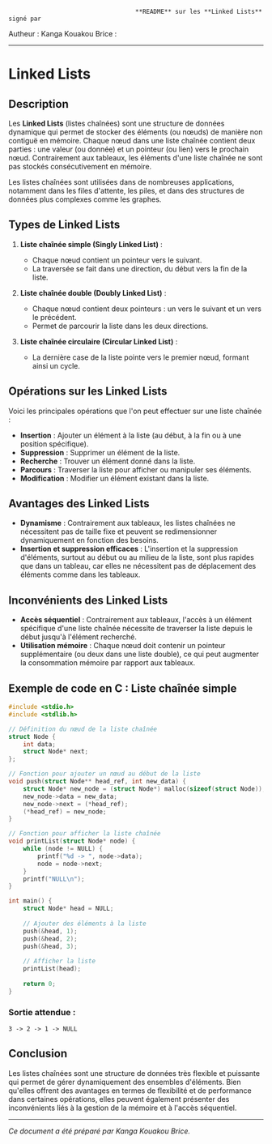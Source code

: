                                        **README** sur les **Linked Lists** signé par 
Autheur : Kanga Kouakou Brice :

---

# Linked Lists

## Description

Les **Linked Lists** (listes chaînées) sont une structure de données dynamique qui permet de stocker des éléments (ou nœuds) de manière non contiguë en mémoire. Chaque nœud dans une liste chaînée contient deux parties : une valeur (ou donnée) et un pointeur (ou lien) vers le prochain nœud. Contrairement aux tableaux, les éléments d'une liste chaînée ne sont pas stockés consécutivement en mémoire.

Les listes chaînées sont utilisées dans de nombreuses applications, notamment dans les files d'attente, les piles, et dans des structures de données plus complexes comme les graphes.

## Types de Linked Lists

1. **Liste chaînée simple (Singly Linked List)** :
   - Chaque nœud contient un pointeur vers le suivant.
   - La traversée se fait dans une direction, du début vers la fin de la liste.

2. **Liste chaînée double (Doubly Linked List)** :
   - Chaque nœud contient deux pointeurs : un vers le suivant et un vers le précédent.
   - Permet de parcourir la liste dans les deux directions.

3. **Liste chaînée circulaire (Circular Linked List)** :
   - La dernière case de la liste pointe vers le premier nœud, formant ainsi un cycle.

## Opérations sur les Linked Lists

Voici les principales opérations que l'on peut effectuer sur une liste chaînée :

- **Insertion** : Ajouter un élément à la liste (au début, à la fin ou à une position spécifique).
- **Suppression** : Supprimer un élément de la liste.
- **Recherche** : Trouver un élément donné dans la liste.
- **Parcours** : Traverser la liste pour afficher ou manipuler ses éléments.
- **Modification** : Modifier un élément existant dans la liste.

## Avantages des Linked Lists

- **Dynamisme** : Contrairement aux tableaux, les listes chaînées ne nécessitent pas de taille fixe et peuvent se redimensionner dynamiquement en fonction des besoins.
- **Insertion et suppression efficaces** : L'insertion et la suppression d'éléments, surtout au début ou au milieu de la liste, sont plus rapides que dans un tableau, car elles ne nécessitent pas de déplacement des éléments comme dans les tableaux.
  
## Inconvénients des Linked Lists

- **Accès séquentiel** : Contrairement aux tableaux, l'accès à un élément spécifique d'une liste chaînée nécessite de traverser la liste depuis le début jusqu'à l'élément recherché.
- **Utilisation mémoire** : Chaque nœud doit contenir un pointeur supplémentaire (ou deux dans une liste double), ce qui peut augmenter la consommation mémoire par rapport aux tableaux.

## Exemple de code en C : Liste chaînée simple

```c
#include <stdio.h>
#include <stdlib.h>

// Définition du nœud de la liste chaînée
struct Node {
    int data;
    struct Node* next;
};

// Fonction pour ajouter un nœud au début de la liste
void push(struct Node** head_ref, int new_data) {
    struct Node* new_node = (struct Node*) malloc(sizeof(struct Node));
    new_node->data = new_data;
    new_node->next = (*head_ref);
    (*head_ref) = new_node;
}

// Fonction pour afficher la liste chaînée
void printList(struct Node* node) {
    while (node != NULL) {
        printf("%d -> ", node->data);
        node = node->next;
    }
    printf("NULL\n");
}

int main() {
    struct Node* head = NULL;
    
    // Ajouter des éléments à la liste
    push(&head, 1);
    push(&head, 2);
    push(&head, 3);
    
    // Afficher la liste
    printList(head);
    
    return 0;
}
```

### Sortie attendue :

```
3 -> 2 -> 1 -> NULL
```

## Conclusion

Les listes chaînées sont une structure de données très flexible et puissante qui permet de gérer dynamiquement des ensembles d'éléments. Bien qu'elles offrent des avantages en termes de flexibilité et de performance dans certaines opérations, elles peuvent également présenter des inconvénients liés à la gestion de la mémoire et à l'accès séquentiel.

---

*Ce document a été préparé par Kanga Kouakou Brice.*
